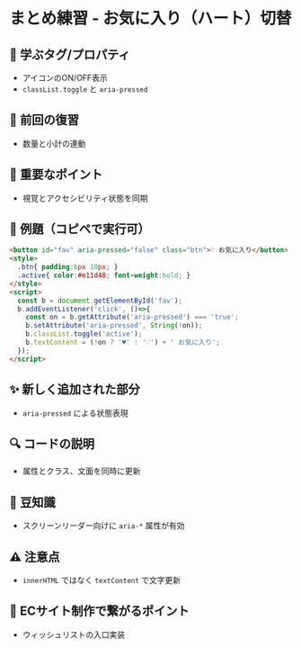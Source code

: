 # まとめ練習 - お気に入り（ハート）切替

## 🧩 **学ぶタグ/プロパティ**
- アイコンのON/OFF表示
- `classList.toggle` と `aria-pressed`

## 🔁 **前回の復習**
- 数量と小計の連動

## 📌 **重要なポイント**
- 視覚とアクセシビリティ状態を同期

## 🧪 **例題（コピペで実行可）**
```html
<button id="fav" aria-pressed="false" class="btn">♡ お気に入り</button>
<style>
  .btn{ padding:6px 10px; }
  .active{ color:#e11d48; font-weight:bold; }
</style>
<script>
  const b = document.getElementById('fav');
  b.addEventListener('click', ()=>{
    const on = b.getAttribute('aria-pressed') === 'true';
    b.setAttribute('aria-pressed', String(!on));
    b.classList.toggle('active');
    b.textContent = (!on ? '♥' : '♡') + ' お気に入り';
  });
</script>
```

## ✨ **新しく追加された部分**
- `aria-pressed` による状態表現

## 🔍 **コードの説明**
- 属性とクラス、文面を同時に更新

## 📖 **豆知識**
- スクリーンリーダー向けに `aria-*` 属性が有効

## ⚠️ **注意点**
- `innerHTML` ではなく `textContent` で文字更新

## 🛒 **ECサイト制作で繋がるポイント**
- ウィッシュリストの入口実装
